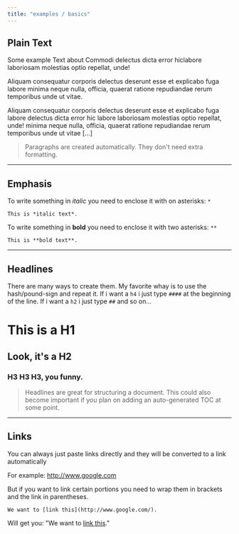```yaml
---
title: "examples / basics"
---
```


## Plain Text

Some example Text about Commodi delectus dicta error hiclabore laboriosam molestias optio repellat, unde! 

Aliquam consequatur corporis delectus deserunt esse et explicabo fuga labore minima neque nulla, 
officia, quaerat ratione repudiandae rerum temporibus unde ut vitae.

Aliquam consequatur corporis delectus deserunt esse et explicabo fuga labore delectus dicta error hic 
labore laboriosam molestias optio repellat, unde!  minima neque nulla, officia, quaerat ratione repudiandae 
rerum temporibus unde ut vitae [...]

> Paragraphs are created automatically. They don't need extra formatting.

***

## Emphasis

To write something in *italic* you need to enclose it with on asterisks: `*` 

    This is *italic text*.

To write something in **bold** you need to enclose it with two asterisks: `**` 

    This is **bold text**.

***

## Headlines

There are many ways to create them. My favorite whay is to use the hash/pound-sign and repeat it. 
If i want a `h4` i just type `####` at the beginning of the line. If i want a `h2` i just type `##` and so on...

# This is a H1 
## Look, it's a H2
### H3 H3 H3, you funny.

> Headlines are great for structuring a document. This could also become important if you
> plan on adding an auto-generated TOC at some point.

***

## Links

You can always just paste links directly and they will be converted to a link automatically

For example: http://www.google.com

But if you want to link certain portions you need to wrap them in brackets and the link in parentheses.

    We want to [link this](http://www.google.com/).

Will get you: "We want to [link this](http://www.google.com/)."



